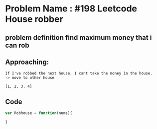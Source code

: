 # Problem Name : #198 Leetcode House robber

## problem definition find maximum money that i can rob

## Approaching:

    If I've robbed the next house, I cant take the money in the house. 
    -> move to other house 

    [1, 2, 3, 4]
## Code 
```js
var Robhouse = function(nums){

}
